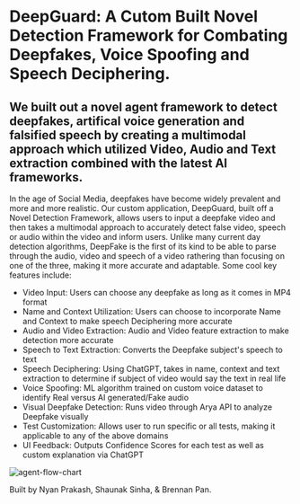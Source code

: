 # DeepGuard: A Cutom Built Novel Detection Framework for Combating Deepfakes, Voice Spoofing and Speech Deciphering.

## We built out a novel agent framework to detect deepfakes, artifical voice generation and falsified speech by creating a multimodal approach which utilized Video, Audio and Text extraction combined with the latest AI frameworks. 

In the age of Social Media, deepfakes have become widely prevalent and more and more realistic. Our custom application, DeepGuard, built off a Novel Detection Framework, allows users to input a deepfake video and then takes a multimodal approach to accurately detect false video, speech or audio within the video and inform users. Unlike many current day detection algorithms, DeepFake is the first of its kind to be able to parse through the audio, video and speech of a video rathering than focusing on one of the three, making it more accurate and adaptable. Some cool key features include:

* Video Input: Users can choose any deepfake as long as it comes in MP4 format
* Name and Context Utilization: Users can choose to incorporate Name and Context to make speech Deciphering more accurate
* Audio and Video Extraction: Audio and Video feature extraction to make detection more accurate
* Speech to Text Extraction: Converts the Deepfake subject's speech to text 
* Speech Deciphering: Using ChatGPT, takes in name, context and text extraction to determine if subject of video would say the text in real life
* Voice Spoofing: ML algorithm trained on custom voice dataset to identify Real versus AI generated/Fake audio
* Visual Deepfake Detection: Runs video through Arya API to analyze Deepfake visually
* Test Customization: Allows user to run specific or all tests, making it applicable to any of the above domains
* UI Feedback: Outputs Confidence Scores for each test as well as custom explanation via ChatGPT
  
![agent-flow-chart](Flowchart.png)

Built by Nyan Prakash, Shaunak Sinha, & Brennan Pan.
